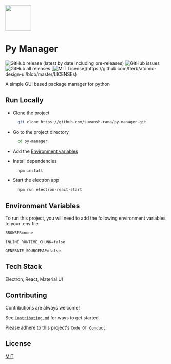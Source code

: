 <p>
  <img src="assets/icon.png" height="80px" >
</p>

# Py Manager

![GitHub release (latest by date including pre-releases)](https://img.shields.io/github/v/release/suvansh-rana/py-manager?include_prereleases)
![GitHub issues](https://img.shields.io/github/issues/suvansh-rana/py-manager)
![GitHub all releases](https://img.shields.io/github/downloads/suvansh-rana/py-manager/total)
[![MIT License](https://img.shields.io/apm/l/atomic-design-ui.svg?)](https://github.com/tterb/atomic-design-ui/blob/master/LICENSEs)

A simple GUI based package manager for python


## Run Locally

- Clone the project

  ```bash
    git clone https://github.com/suvansh-rana/py-manager.git
  ```

- Go to the project directory

  ```bash
    cd py-manager
  ```

- Add the [Environment variables](#environment-variables) 

- Install dependencies

  ```bash
    npm install
  ```

- Start the electron app

  ```bash
    npm run electron-react-start
  ```

## Environment Variables

To run this project, you will need to add the following environment variables to your .env file

`BROWSER=none`

`INLINE_RUNTIME_CHUNK=false`

`GENERATE_SOURCEMAP=false`

## Tech Stack

Electron, React, Material UI

## Contributing

Contributions are always welcome!

See [`Contributing.md`](./CONTRIBUTING.md) for ways to get started.

Please adhere to this project's [`Code Of Conduct`](./CONTRIBUTING.md#code-of-conduct).

## License

[MIT](./LICENSE.md)
